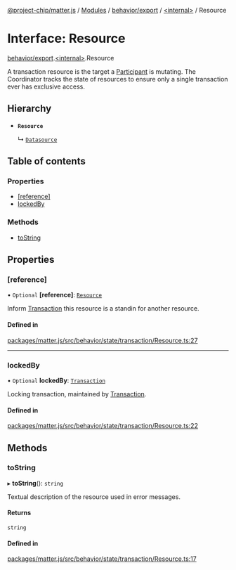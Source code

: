 [@project-chip/matter.js](../README.md) / [Modules](../modules.md) / [behavior/export](../modules/behavior_export.md) / [\<internal\>](../modules/behavior_export._internal_.md) / Resource

# Interface: Resource

[behavior/export](../modules/behavior_export.md).[\<internal\>](../modules/behavior_export._internal_.md).Resource

A transaction resource is the target a [Participant](behavior_export._internal_.Participant.md) is mutating. The Coordinator tracks the state of
resources to ensure only a single transaction ever has exclusive access.

## Hierarchy

- **`Resource`**

  ↳ [`Datasource`](behavior_cluster_export._internal_.Datasource-1.md)

## Table of contents

### Properties

- [[reference]](behavior_export._internal_.Resource-1.md#[reference])
- [lockedBy](behavior_export._internal_.Resource-1.md#lockedby)

### Methods

- [toString](behavior_export._internal_.Resource-1.md#tostring)

## Properties

### [reference]

• `Optional` **[reference]**: [`Resource`](behavior_export._internal_.Resource-1.md)

Inform [Transaction](../modules/behavior_export._internal_.md#transaction) this resource is a standin for another resource.

#### Defined in

[packages/matter.js/src/behavior/state/transaction/Resource.ts:27](https://github.com/project-chip/matter.js/blob/5f71eedebdb9fa54338bde320c311bb359b7455d/packages/matter.js/src/behavior/state/transaction/Resource.ts#L27)

___

### lockedBy

• `Optional` **lockedBy**: [`Transaction`](behavior_export._internal_.Transaction-1.md)

Locking transaction, maintained by [Transaction](../modules/behavior_export._internal_.md#transaction).

#### Defined in

[packages/matter.js/src/behavior/state/transaction/Resource.ts:22](https://github.com/project-chip/matter.js/blob/5f71eedebdb9fa54338bde320c311bb359b7455d/packages/matter.js/src/behavior/state/transaction/Resource.ts#L22)

## Methods

### toString

▸ **toString**(): `string`

Textual description of the resource used in error messages.

#### Returns

`string`

#### Defined in

[packages/matter.js/src/behavior/state/transaction/Resource.ts:17](https://github.com/project-chip/matter.js/blob/5f71eedebdb9fa54338bde320c311bb359b7455d/packages/matter.js/src/behavior/state/transaction/Resource.ts#L17)

